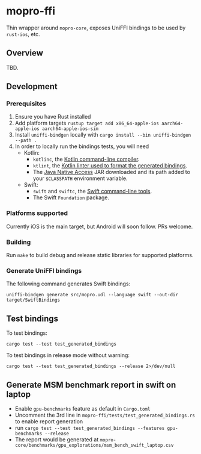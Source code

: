 # mopro-ffi

Thin wrapper around `mopro-core`, exposes UniFFI bindings to be used by `rust-ios`, etc.

## Overview

TBD.

## Development

### Prerequisites

1. Ensure you have Rust installed
2. Add platform targets `rustup target add x86_64-apple-ios aarch64-apple-ios aarch64-apple-ios-sim`
3. Install `uniffi-bindgen` locally with `cargo install --bin uniffi-bindgen --path .`
4. In order to locally run the bindings tests, you will need
    * Kotlin:
        * `kotlinc`, the [Kotlin command-line compiler](https://kotlinlang.org/docs/command-line.html).
        * `ktlint`, the [Kotlin linter used to format the generated bindings](https://ktlint.github.io/).
        * The [Java Native Access](https://github.com/java-native-access/jna#download) JAR downloaded and its path
            added to your `$CLASSPATH` environment variable.
    * Swift:
        * `swift` and `swiftc`, the [Swift command-line tools](https://swift.org/download/).
        * The Swift `Foundation` package.

### Platforms supported

Currently iOS is the main target, but Android will soon follow. PRs welcome.

### Building

Run `make` to build debug and release static libraries for supported platforms.

### Generate UniFFI bindings

The following command generates Swift bindings:

`uniffi-bindgen generate src/mopro.udl --language swift --out-dir target/SwiftBindings`

## Test bindings

To test bindings:

`cargo test --test test_generated_bindings`

To test bindings in release mode without warning:

`cargo test --test test_generated_bindings --release 2>/dev/null`

## Generate MSM benchmark report in swift on laptop

* Enable `gpu-benchmarks` feature as default in `Cargo.toml`
* Uncomment the 3rd line in `mopro-ffi/tests/test_generated_bindings.rs` to enable report generation
* run `cargo test --test test_generated_bindings --features gpu-benchmarks --release`
* The report would be generated at `mopro-core/benchmarks/gpu_explorations/msm_bench_swift_laptop.csv`
